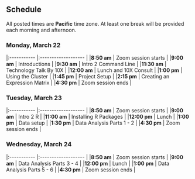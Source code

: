 ## Schedule

All posted times are **Pacific** time zone. At least one break will be provided each morning and afternoon.

### Monday, March 22

|:----------- |:------------------- |
|**8:50 am**  | Zoom session starts |
|**9:00 am**  | Introductions |
|**9:30 am**  | Intro 2 Command Line |
|**11:30 am**  | Technology Talk By 10X |
|**12:00 am**  | Lunch and 10X Consult |
|**1:00 pm**  | Using the Cluster |
|**1:45 pm**  | Project Setup |
|**2:15 pm**  | Creating an Expression Matrix |
|**4:30 pm** | Zoom session ends |

### Tuesday, March 23

|:----------- |:------------------- |
|**8:50 am**  | Zoom session starts |
|**9:00 am**  | Intro 2 R |
|**11:00 am**  | Installing R Packages |
|**12:00 pm**  | Lunch |
|**1:00 pm**  | Data setup |
|**1:30 pm**   | Data Analysis Parts 1 - 2  |
|**4:30 pm** | Zoom session ends |

### Wednesday, March 24

|:----------- |:------------------- |
|**8:50 am**  | Zoom session starts |
|**9:00 am**   | Data Analysis Parts 3 - 4  |
|**12:00 pm**  | Lunch |
|**1:00 pm**   | Data Analysis Parts 5 - 6  |
|**4:30 pm** | Zoom session ends |
